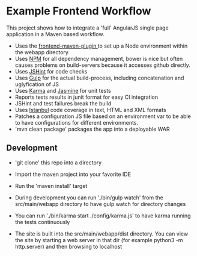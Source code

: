 Example Frontend Workflow
=========================

This project shows how to integrate a 'full' AngularJS single page application in a Maven based workflow. 

- Uses the [frontend-maven-plugin ](https://github.com/eirslett/frontend-maven-plugin) to set up a Node environment within the webapp directory.
- Uses [NPM](https://www.npmjs.com/) for all dependency management, bower is nice but often causes problems on build-servers because it accesses github directly. 
- Uses [JSHint](http://jshint.com/) for code checks
- Uses [Gulp](http://gulpjs.com/) for the actual build-process, including concatenation and uglyfication of JS
- Uses [Karma](karma-runner.github.io/) and [Jasmine](http://jasmine.github.io/) for unit tests
- Reports tests results in junit format for easy CI integration
- JSHint and test failures break the build
- Uses [Istanbul](https://github.com/gotwarlost/istanbul) code coverage in text, HTML and XML formats
- Patches a configuration JS file based on an environment var to be able to have configurations for different environments.
- 'mvn clean package' packages the app into a deployable WAR

Development
------------
- 'git clone' this repo into a directory
- Import the maven project into your favorite IDE
- Run the 'maven install' target

- During development you can run './bin/gulp watch' from the src/main/webapp directory to have gulp watch for directory changes
- You can run './bin/karma start ./config/karma.js' to have karma running the tests continuously
- The site is built into the src/main/webapp/dist directory. You can view the site by starting a web server in that dir (for example python3 -m http.server) and then browsing to localhost


